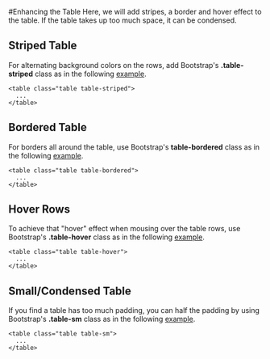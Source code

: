 
#Enhancing the Table
Here, we will add stripes, a border and hover effect to the table. If the table takes up too much space, it can be condensed.

## Striped Table

For alternating background colors on the rows, add Bootstrap's **.table-striped** class as in the following <a href="archives/class htmls/ex3.html" target="_blank">example</a>.

~~~
<table class="table table-striped">
  ...
</table>
~~~

## Bordered Table

For borders all around the table, use Bootstrap's **table-bordered**  class as in the following <a href="archives/class htmls/ex4.html" target="_blank">example</a>.

~~~
<table class="table table-bordered">
  ...
</table>
~~~

## Hover Rows

To achieve that "hover" effect when mousing over the table rows, use Bootstrap's **.table-hover** class as in the following <a href="archives/class htmls/ex5.html" target="_blank">example</a>.

~~~
<table class="table table-hover">
  ...
</table>
~~~


## Small/Condensed Table

If you find a table has too much padding, you can half the padding by using Bootstrap's **.table-sm** class as in the 
following <a href="archives/class htmls/ex8.html" target="_blank">example</a>.


~~~
<table class="table table-sm">
  ...
</table>
~~~

